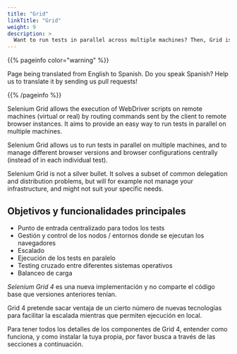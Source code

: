```yaml
---
title: "Grid"
linkTitle: "Grid"
weight: 9
description: >
  Want to run tests in parallel across multiple machines? Then, Grid is for you.
---
```


{{% pageinfo color="warning" %}}
<p class="lead">
   <i class="fas fa-language display-4"></i> 
   Page being translated from 
   English to Spanish. Do you speak Spanish? Help us to translate
   it by sending us pull requests!
</p>
{{% /pageinfo %}}

Selenium Grid allows the execution of WebDriver scripts on remote machines (virtual
or real) by routing commands sent by the client to remote browser instances.
It aims to provide an easy way to run tests in parallel on multiple machines.

Selenium Grid allows us to run tests in parallel on multiple machines,
and to manage different browser versions and browser configurations centrally
(instead of in each individual test).

Selenium Grid is not a silver bullet.
It solves a subset of common delegation and distribution problems,
but will for example not manage your infrastructure,
and might not suit your specific needs.

## Objetivos y funcionalidades principales

* Punto de entrada centralizado para todos los tests
* Gestión y control de los nodos / entornos donde se ejecutan los navegadores
* Escalado
* Ejecución de los tests en paralelo
* Testing cruzado entre diferentes sistemas operativos
* Balanceo de carga


_Selenium Grid 4_ es una nueva implementación y no comparte el código 
base que versiones anteriores tenían.

Grid 4 pretende sacar ventaja de un cierto número de nuevas tecnologías 
para facilitar la escalada mientras que permiten ejecución en local.

Para tener todos los detalles de los componentes de Grid 4, entender como 
funciona, y como instalar la tuya propia, por favor busca a través de las secciones a continuación.
